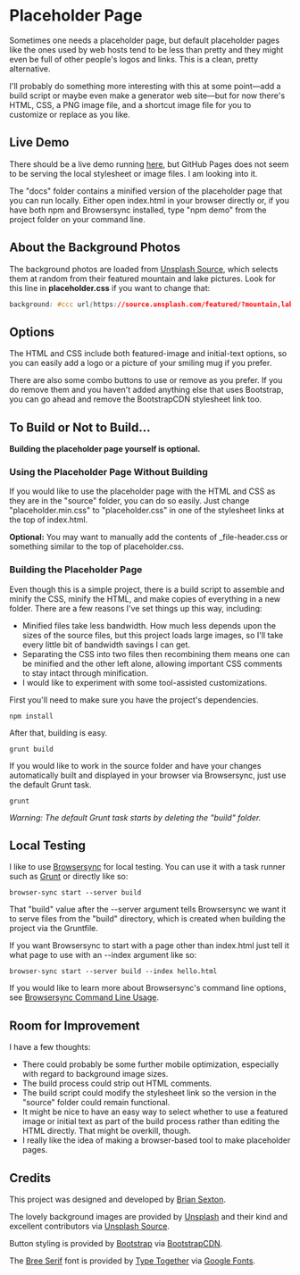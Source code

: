 # Placeholder Page

Sometimes one needs a placeholder page, but default placeholder pages like the ones used by web hosts tend to be less than pretty and they might even be full of other people's logos and links. This is a clean, pretty alternative.

I'll probably do something more interesting with this at some point—add a build script or maybe even make a generator web site—but for now there's HTML, CSS, a PNG image file, and a shortcut image file for you to customize or replace as you like.

## Live Demo

There should be a live demo running [here](https://bdsexton.github.io/placeholder-page/ "Placeholder Page"), but GitHub Pages does not seem to be serving the local stylesheet or image files. I am looking into it.

The "docs" folder contains a minified version of the placeholder page that you can run locally. Either open index.html in your browser directly or, if you have both npm and Browsersync installed, type "npm demo" from the project folder on your command line.

## About the Background Photos

The background photos are loaded from [Unsplash Source](https://source.unsplash.com/ "Unsplash Source | A Simple API for Embedding Free Photos from Unsplash"), which selects them at random from their featured mountain and lake pictures. Look for this line in **placeholder.css** if you want to change that:

```css
background: #ccc url(https://source.unsplash.com/featured/?mountain,lake) center center/cover fixed;
```

## Options

The HTML and CSS include both featured-image and initial-text options, so you can easily add a logo or a picture of your smiling mug if you prefer.

There are also some combo buttons to use or remove as you prefer. If you do remove them and you haven't added anything else that uses Bootstrap, you can go ahead and remove the BootstrapCDN stylesheet link too.

## To Build or Not to Build…

**Building the placeholder page yourself is optional.**

### Using the Placeholder Page Without Building

If you would like to use the placeholder page with the HTML and CSS as they are in the "source" folder, you can do so easily. Just change "placeholder.min.css" to "placeholder.css" in one of the stylesheet links at the top of index.html.

**Optional:** You may want to manually add the contents of _file-header.css or something similar to the top of placeholder.css.

### Building the Placeholder Page

Even though this is a simple project, there is a build script to assemble and minify the CSS, minify the HTML, and make copies of everything in a new folder. There are a few reasons I've set things up this way, including:

* Minified files take less bandwidth. How much less depends upon the sizes of the source files, but this project loads large images, so I'll take every little bit of bandwidth savings I can get.
* Separating the CSS into two files then recombining them means one can be minified and the other left alone, allowing important CSS comments to stay intact through minification.
* I would like to experiment with some tool-assisted customizations.

First you'll need to make sure you have the project's dependencies.

```shell
npm install
```

After that, building is easy.

```shell
grunt build
```

If you would like to work in the source folder and have your changes automatically built and displayed in your browser via Browsersync, just use the default Grunt task.

```shell
grunt
```

*Warning: The default Grunt task starts by deleting the "build" folder.*

## Local Testing

I like to use [Browsersync](https://browsersync.io/ "Browsersync - Time-saving synchronised browser testing") for local testing. You can use it with a task runner such as [Grunt](https://gruntjs.com/ "Grunt: The JavaScript Task Runner") or directly like so:

```shell
browser-sync start --server build
```

That "build" value after the --server argument tells Browsersync we want it to serve files from the "build" directory, which is created when building the project via the Gruntfile.

If you want Browsersync to start with a page other than index.html just tell it what page to use with an --index argument like so:

```shell
browser-sync start --server build --index hello.html
```

If you would like to learn more about Browsersync's command line options, see [Browsersync Command Line Usage](https://browsersync.io/docs/command-line "Browsersync Command Line Usage").

## Room for Improvement

I have a few thoughts:

* There could probably be some further mobile optimization, especially with regard to background image sizes.
* The build process could strip out HTML comments.
* The build script could modify the stylesheet link so the version in the "source" folder could remain functional.
* It might be nice to have an easy way to select whether to use a featured image or initial text as part of the build process rather than editing the HTML directly. That might be overkill, though.
* I really like the idea of making a browser-based tool to make placeholder pages.

## Credits

This project was designed and developed by [Brian Sexton](https://briansexton.com/).

The lovely background images are provided by [Unsplash](https://unsplash.com/ "Unsplash | Beautiful Free Photo Community") and their kind and excellent contributors via [Unsplash Source](https://source.unsplash.com/ "Unsplash Source | A Simple API for Embedding Free Photos from Unsplash").

Button styling is provided by [Bootstrap](https://getbootstrap.com/) via [BootstrapCDN](https://www.bootstrapcdn.com/ "Quick Start · BootstrapCDN by MaxCDN").

The [Bree Serif](https://fonts.google.com/specimen/Bree+Serif "Bree Serif - Google Fonts") font is provided by [Type Together](http://www.type-together.com/ "Type Together : High quality fonts and custom type design") via [Google Fonts](https://fonts.google.com/).